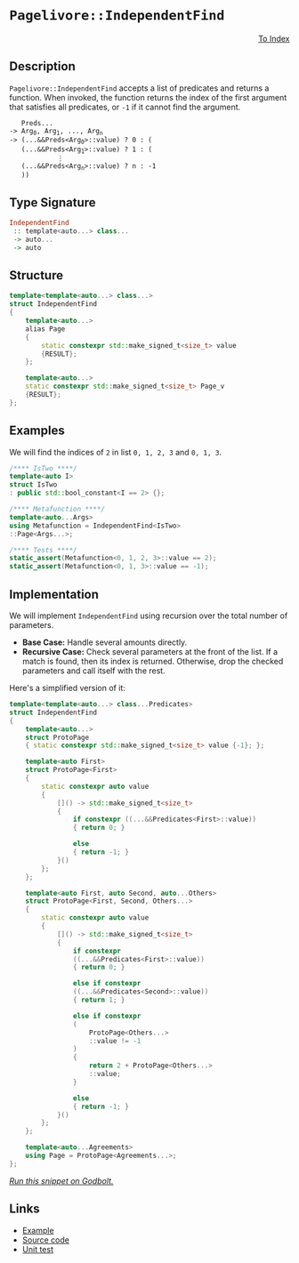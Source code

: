 <!-- Copyright 2024 Feng Mofan
SPDX-License-Identifier: Apache-2.0 -->

# `Pagelivore::IndependentFind`

<p style='text-align: right;'><a href="../../../facilities/metafunctions.md#pagelivore-independent-find">To Index</a></p>

## Description

`Pagelivore::IndependentFind` accepts a list of predicates and returns a function.
When invoked, the function returns the index of the first argument that satisfies all predicates, or `-1` if it cannot find the argument.

<pre><code>   Preds...
-> Arg<sub>0</sub>, Arg<sub>1</sub>, ..., Arg<sub>n</sub>
-> (...&&Preds&lt;Arg<sub>0</sub>&gt;::value) ? 0 : (
   (...&&Preds&lt;Arg<sub>1</sub>&gt;::value) ? 1 : (
            &vellip;
   (...&&Preds&lt;Arg<sub>n</sub>&gt;::value) ? n : -1
   ))</code></pre>

## Type Signature

```Haskell
IndependentFind
 :: template<auto...> class...
 -> auto...
 -> auto
```

## Structure

```C++
template<template<auto...> class...>
struct IndependentFind
{
    template<auto...>
    alias Page
    {
        static constexpr std::make_signed_t<size_t> value
        {RESULT};
    };

    template<auto...>
    static constexpr std::make_signed_t<size_t> Page_v
    {RESULT};
};
```

## Examples

We will find the indices of `2` in list `0, 1, 2, 3` and `0, 1, 3`.

```C++
/**** IsTwo ****/
template<auto I>
struct IsTwo
: public std::bool_constant<I == 2> {};

/**** Metafunction ****/
template<auto...Args>
using Metafunction = IndependentFind<IsTwo>
::Page<Args...>;

/**** Tests ****/
static_assert(Metafunction<0, 1, 2, 3>::value == 2);
static_assert(Metafunction<0, 1, 3>::value == -1);
```

## Implementation

We will implement `IndependentFind` using recursion over the total number of parameters.

- **Base Case:** Handle several amounts directly.
- **Recursive Case:** Check several parameters at the front of the list.
If a match is found, then its index is returned.
Otherwise, drop the checked parameters and call itself with the rest.

Here's a simplified version of it:

```C++
template<template<auto...> class...Predicates>
struct IndependentFind
{
    template<auto...>
    struct ProtoPage
    { static constexpr std::make_signed_t<size_t> value {-1}; };

    template<auto First>
    struct ProtoPage<First>
    {   
        static constexpr auto value 
        {
            []() -> std::make_signed_t<size_t>
            {
                if constexpr ((...&&Predicates<First>::value))
                { return 0; }

                else
                { return -1; }
            }()
        };
    };

    template<auto First, auto Second, auto...Others>
    struct ProtoPage<First, Second, Others...>
    {   
        static constexpr auto value 
        {
            []() -> std::make_signed_t<size_t>
            {
                if constexpr
                ((...&&Predicates<First>::value))
                { return 0; }

                else if constexpr
                ((...&&Predicates<Second>::value))
                { return 1; }

                else if constexpr
                (
                    ProtoPage<Others...>
                    ::value != -1
                )
                { 
                    return 2 + ProtoPage<Others...>
                    ::value; 
                }

                else
                { return -1; }
            }()
        };
    };

    template<auto...Agreements>
    using Page = ProtoPage<Agreements...>;
};
```

[*Run this snippet on Godbolt.*](https://godbolt.org/#z:OYLghAFBqd5QCxAYwPYBMCmBRdBLAF1QCcAaPECAMzwBtMA7AQwFtMQByARg9KtQYEAysib0QXACx8BBAKoBnTAAUAHpwAMvAFYTStJg1DIApACYAQuYukl9ZATwDKjdAGFUtAK4sGIAKxcpK4AMngMmAByPgBGmMQgABwAbKQADqgKhE4MHt6%2BAUEZWY4CYRHRLHEJKbaY9qUMQgRMxAR5Pn6BdQ05za0E5VGx8UmpCi1tHQXdEwNDldVjAJS2qF7EyOwcAPQAVAeHR8cnezsmGgCC%2B4cA1AAimGmujMh4mAq3R%2BdXN6f/xx%2BlwuwLMAGZwshvFhbiYwW4CABPZ4AfQIxCYhAUcOwIPMEIYUK8MLhbmQE3QWCoOLxvwB9MBIL%2Be1uAEkWGl6GxBExGl9DkDmQyAUCQQRMByDOLSeLJbzMKSmF4iAA6NU425QpgKBRqlXKYiYfCicXYsG4q4TYheBxshhYZ72xgEABi4XQeIA7FYrrc/bdZZz5Yrlag9TTff6rTaCLcDagiMomMAFZG/SZvbc5o5kJqBBNMKo0sQswR0CAQCwmABrTAorLACLoNGkrIALzrBA1ADcxF5MLDvQBaLgZ%2B5wiyD8dgn3AtMBiVB6XwpVEW5u4gTCOXf2l622%2BOJ5MK%2BEbrfmkG7jOT9Pz3fZvC5tAMAtFkur1C3XveAeX3f%2B68/3/f8TH8Kx/HuCBlluIcNQpCsq1res8EbI0W3hdtO23YDgMAu8cN3PAqDzF9xTfW4oHDMxknMZIDSNR95TNNwzy7c0K2/ftlmWICCJAzNDQIDYGFuDQJynWkdz44D6iUXjpPTATMCE4gRJHcSx3knCxygrTFOnWcr09AzJN3QMpRPNwP3XPBNwIUhbmsoRMGfdAHI/PUAHkCAQeIzQtKS/WjA9iATVAkxTUlWIc5zXIc7zfM3cML3na8APwoKWhzEjX2LRzQy/PtfwywdDIU0DwMg6DYPNUty0rGs6wbJt0LcTD0IChTSr0viiJysjix6gjKPVajaPo40mKi2zz2wDiiu4obtKUlSRLEmcJKuJaZNoJRbj659cuIbb/xGlVaPGw1JtNUlYoED12JATjMEWkqCLSwThNuUcNs0ra3pw2SBwO/MBuOgHgIgE6CMPcLj1JBK/OSzqupw%2Baf1uMAwDhe4YNHCH/x4gmjMnaGcM%2B1TbjMWFLDjUKj0i%2BFEaS9UUsC1Hd3R/sNOJgDjNMjnbiBsnFMnCm1J%2B0n%2BYJnSifZoyTNS/mZwFv1zODFdQz1S5gENCVnX83ivCyIw42PWEwVx2GIssnW9e5AhdVZ3EVa25XZyZYVGTpO5sFUVhOQHb5Pa9gVJOZNkFAAFQAd0/YOrnV5crIK1lt2C2NWWjuOQRAW40i8GJaEfOqKxiVBPBRQ6WkEUlWQt6dcbMDVAPd8OjluABZZSmCoLxCT5BPLiTyyPLVS5iGAQ2rmN8JgC7nu%2B4HnIG7tB0XkEN17Tr7PUG3CsbdJCep%2BRid27uKOPkd/kDiBB9kBRbUlDaCBu5aJeHByUkNAcoIqYcsEOIua/ktjjKmPFXaXHvo/HU8QCCv0Xv3T%2BAhv6/wAUAp6RUG5gJHBAiwHBVi0E4P4XgfgOBaFIKgTgbhrDWCzOsTYv5wQ8FIAQTQBDVjVgCJIFUGhEhmDMAATkEVwfwfDEhcE9J6aQRCOCSF4CwCQGgf5kIoVQjgvAFAgB/mw8hBDSBwFgDARAIB1gEALvZCgEA0AcjoPESIrBtiqBSEOZIkhbjAGQLmKQKozC8AYkQYgeByxBH4IIEQYh2BSBkIIRQKh1B6NILoIIMcMRpE4DwQhxDSHsMoZwTyyoLG3FQMRZxyRXHuM8d4nh1MIAeFsfQEs%2BIuDLF4LorQqwIBIBsWkOxZArE9L6SAYAUgzB8DoOKTclAYi5JiOEVoiIMm8DmcwYgiJPIxG0C5XRLCbEO08gwWgizElYBiF4YAVlaC7SWaQLAVYjDiBObZbZeBuwfFyYWFyyptgsPCOKWRFDi4xAxGsjwWBcnojwIo7gvA3nEHLkoR49zgDFyMOw1YVADBTwAGrvBjp5R0NywnCFEOIaJxK4lqFyck/QhhjC0MsPoPAMQtGQFWKgNIjQtEcCHBSHGphLDWDMGouFQSsCsqgj0F5zgICuGmH4IIoRwjDCqKMIomRsgCHlXoYomqGALBGAkIIdhpVNEmO0TwnQ9AmuQWa%2BYyrFhqtsOa7VxrzUGtVUa1YCgGFbAkFkjgJDSCqN4Oo24ZSKkeK8d9GpFFcCEBIDTMELS2notWL5JgWAEiSq4ZIMEKpBFgmkRoSQZhJDJGUf4ZIgj9CcHkaQRRyaVTJC4MkRIgiJHJH8JIURhbUghryRo2w2jWHooMcYrppjCnKnIJQQZjSHFsE4K0Fg3ZPRDiYJqAwpsuCCJVFwXh/j8CBOCXoYlESyXSApUoKliTdBjNSUwdJMKA1BoHeogp5jlTFNKS4txW66XfT3QejQFF6m9MaUmswrTR16M6d01ADT4izusYhiDowtRGF3VwH%2BNBaCTK0RAGZiSVkLJuaRtZGytkOBuXs50Byjm5NOecy51yYW3IlHSx5FD8CGk/m87lFDPnIG%2BTcv59RclApBYiMF2wKGQuhSwuFCLMBIq43PMdmLkwKFxZgfFhL2PntJVEq9shKUJIofe2laKBVWEZUCiV7LOU5G5byss/KGUWGFaG0VwT3lsqlbalw9pXXBHtB6pY6qSg5FC7qxoEWnU2saP0KYlqCjGvqKalLgwHWGutS6tLCrnX2oqHllpawNh%2BvK7It9uSw0Rv/Zh%2Beu7928LjcexNzSYPtI4aQDNWbKABvrY2vdJbPT%2BEEVIsEpby09uDXVzgmiR09c6ROpAZiLEofnfYxxy7iAsH/SwBQ3ZczdhaxZCYR6E1irPbIC9JmYnyBvRZnQIAwSkEfc%2BzJtbA05MSR%2B6dsYSnhsO8d0752mKxjqWhvpSawTdbHZO7b/S50w8aU9ZAaQ0gojO4IlEF2CAolUG48Z%2BG/LTNmfMtZ5GqfrM2ds2jiH9mHOOTxzAZyLliDYywu5XG5O8F4y8gTHzVBfPFGJwQEnElSYWbJiFQTFOwviCptTDyNNwb4FinTeKCWMCJXd4zEhTOxOe9St71n6WCvs8yxzlDnP5k4DseCtmhUiviGK/zkqks5GC%2B4QreglWlc9TqjVjRYuh5yAlo1gXksFfyEV73AhstR/ywMULcw2gp/Kz6yrUTX1/bUZwEH7ijsna/BD00UP42BKTSm2DHT02YEzaMSVsjhsgCESqMEYJ/BiJ7co7vno23zf%2B4t4dOi02kFzf4AtkjPTKMSJIERXB%2BHUR%2B2CAvoax8rYDX4kfheh079IHCrIzhJBAA%3D%3D)

## Links

- [Example](../../../code/facilities/metafunctions/pagelivore/independent_find/implementation.hpp)
- [Source code](../../../../conceptrodon/pagelivore/independent_find.hpp)
- [Unit test](../../../../tests/unit/metafunctions/pagelivore/independent_find.test.hpp)
